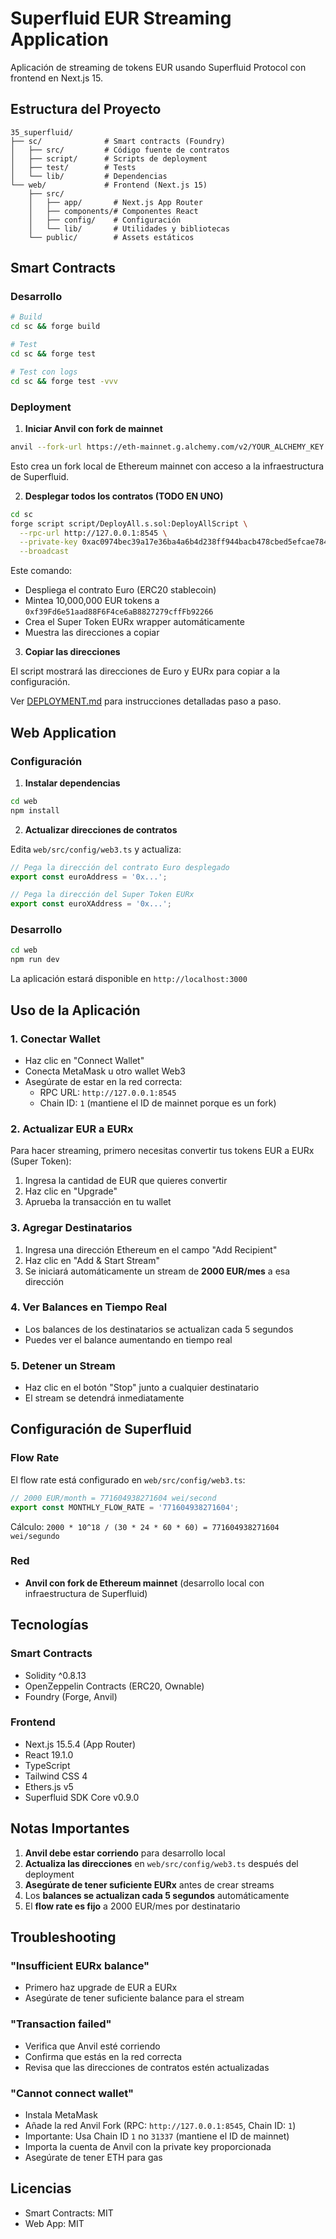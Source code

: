 

# Superfluid EUR Streaming Application

Aplicación de streaming de tokens EUR usando Superfluid Protocol con frontend en Next.js 15.

## Estructura del Proyecto

```
35_superfluid/
├── sc/              # Smart contracts (Foundry)
│   ├── src/         # Código fuente de contratos
│   ├── script/      # Scripts de deployment
│   ├── test/        # Tests
│   └── lib/         # Dependencias
└── web/             # Frontend (Next.js 15)
    ├── src/
    │   ├── app/       # Next.js App Router
    │   ├── components/# Componentes React
    │   ├── config/    # Configuración
    │   └── lib/       # Utilidades y bibliotecas
    └── public/        # Assets estáticos
```

## Smart Contracts

### Desarrollo

```bash
# Build
cd sc && forge build

# Test
cd sc && forge test

# Test con logs
cd sc && forge test -vvv
```

### Deployment

1. **Iniciar Anvil con fork de mainnet**

```bash
anvil --fork-url https://eth-mainnet.g.alchemy.com/v2/YOUR_ALCHEMY_KEY
```

Esto crea un fork local de Ethereum mainnet con acceso a la infraestructura de Superfluid.

2. **Desplegar todos los contratos (TODO EN UNO)**

```bash
cd sc
forge script script/DeployAll.s.sol:DeployAllScript \
  --rpc-url http://127.0.0.1:8545 \
  --private-key 0xac0974bec39a17e36ba4a6b4d238ff944bacb478cbed5efcae784d7bf4f2ff80 \
  --broadcast
```

Este comando:
- Despliega el contrato Euro (ERC20 stablecoin)
- Mintea 10,000,000 EUR tokens a `0xf39Fd6e51aad88F6F4ce6aB8827279cffFb92266`
- Crea el Super Token EURx wrapper automáticamente
- Muestra las direcciones a copiar

3. **Copiar las direcciones**

El script mostrará las direcciones de Euro y EURx para copiar a la configuración.

Ver [DEPLOYMENT.md](DEPLOYMENT.md) para instrucciones detalladas paso a paso.

## Web Application

### Configuración

1. **Instalar dependencias**

```bash
cd web
npm install
```

2. **Actualizar direcciones de contratos**

Edita `web/src/config/web3.ts` y actualiza:

```typescript
// Pega la dirección del contrato Euro desplegado
export const euroAddress = '0x...';

// Pega la dirección del Super Token EURx
export const euroXAddress = '0x...';
```

### Desarrollo

```bash
cd web
npm run dev
```

La aplicación estará disponible en `http://localhost:3000`

## Uso de la Aplicación

### 1. Conectar Wallet

- Haz clic en "Connect Wallet"
- Conecta MetaMask u otro wallet Web3
- Asegúrate de estar en la red correcta:
  - RPC URL: `http://127.0.0.1:8545`
  - Chain ID: `1` (mantiene el ID de mainnet porque es un fork)

### 2. Actualizar EUR a EURx

Para hacer streaming, primero necesitas convertir tus tokens EUR a EURx (Super Token):

1. Ingresa la cantidad de EUR que quieres convertir
2. Haz clic en "Upgrade"
3. Aprueba la transacción en tu wallet

### 3. Agregar Destinatarios

1. Ingresa una dirección Ethereum en el campo "Add Recipient"
2. Haz clic en "Add & Start Stream"
3. Se iniciará automáticamente un stream de **2000 EUR/mes** a esa dirección

### 4. Ver Balances en Tiempo Real

- Los balances de los destinatarios se actualizan cada 5 segundos
- Puedes ver el balance aumentando en tiempo real

### 5. Detener un Stream

- Haz clic en el botón "Stop" junto a cualquier destinatario
- El stream se detendrá inmediatamente

## Configuración de Superfluid

### Flow Rate

El flow rate está configurado en `web/src/config/web3.ts`:

```typescript
// 2000 EUR/month = 771604938271604 wei/second
export const MONTHLY_FLOW_RATE = '771604938271604';
```

Cálculo: `2000 * 10^18 / (30 * 24 * 60 * 60) = 771604938271604 wei/segundo`

### Red

- **Anvil con fork de Ethereum mainnet** (desarrollo local con infraestructura de Superfluid)

## Tecnologías

### Smart Contracts
- Solidity ^0.8.13
- OpenZeppelin Contracts (ERC20, Ownable)
- Foundry (Forge, Anvil)

### Frontend
- Next.js 15.5.4 (App Router)
- React 19.1.0
- TypeScript
- Tailwind CSS 4
- Ethers.js v5
- Superfluid SDK Core v0.9.0

## Notas Importantes

1. **Anvil debe estar corriendo** para desarrollo local
2. **Actualiza las direcciones** en `web/src/config/web3.ts` después del deployment
3. **Asegúrate de tener suficiente EURx** antes de crear streams
4. Los **balances se actualizan cada 5 segundos** automáticamente
5. El **flow rate es fijo** a 2000 EUR/mes por destinatario

## Troubleshooting

### "Insufficient EURx balance"
- Primero haz upgrade de EUR a EURx
- Asegúrate de tener suficiente balance para el stream

### "Transaction failed"
- Verifica que Anvil esté corriendo
- Confirma que estás en la red correcta
- Revisa que las direcciones de contratos estén actualizadas

### "Cannot connect wallet"
- Instala MetaMask
- Añade la red Anvil Fork (RPC: `http://127.0.0.1:8545`, Chain ID: `1`)
- Importante: Usa Chain ID `1` no `31337` (mantiene el ID de mainnet)
- Importa la cuenta de Anvil con la private key proporcionada
- Asegúrate de tener ETH para gas

## Licencias

- Smart Contracts: MIT
- Web App: MIT

